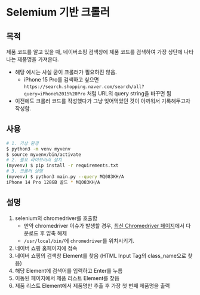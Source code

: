 # Selemium 기반 크롤러

## 목적
제품 코드를 알고 있을 때, 네이버쇼핑 검색창에 제품 코드를 검색하여 가장 상단에 나타나는 제품명을 가져온다.
- 해당 예시는 사실 굳이 크롤러가 필요하진 않음.
    - iPhone 15 Pro를 검색하고 싶으면 `https://search.shopping.naver.com/search/all?query=iPhone%2015%20Pro` 처럼 URL의 query string을 바꾸면 됨
- 이전에도 크롤러 코드를 작성했다가 그냥 잊어먹었던 것이 아까워서 기록해두고자 작성함.

## 사용

```bash
# 1. 가상 환경 
$ python3 -m venv myvenv
$ source myvenv/bin/activate
# 2. 필요 라이브러리 설치
(myvenv) $ pip install -r requirements.txt
# 3. 크롤러 실행
(myvenv) $ python3 main.py --query MQ083KH/A
iPhone 14 Pro 128GB 골드 * MQ083KH/A
```

## 설명
1. selenium의 chromedriver를 호출함
    - 만약 chromedriver 이슈가 발생할 경우, [최신 Chromedriver 페이지](https://googlechromelabs.github.io/chrome-for-testing/#stable)에서 다운로드 후 압축 해제
    - `/usr/local/bin/`에 `chromedriver`를 위치시키기.
2. 네이버 쇼핑 홈페이지에 접속
3. 네이버 쇼핑의 검색창 Element를 찾음 (HTML Input Tag의 class_name으로 찾음)
4. 해당 Element에 검색어를 입력하고 Enter를 누름
5. 이동된 페이지에서 제품 리스트 Element를 찾음
6. 제품 리스트 Element에서 제품명만 추출 후 가장 첫 번째 제품명을 출력